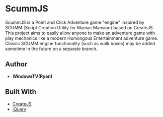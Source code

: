 [](logo/ScummJS.png)
# ScummJS
ScummJS is a Point and Click Adventure game "engine" inspired by SCUMM (Script Creation Utility for Maniac Mansion) based on CreateJS. This project aims to easily allow anyone to make an adventure game with play mechanics like a modern Humongous Entertainment adventure game. Classic SCUMM engine functionality (such as walk boxes) may be added sometime in the future on a separate branch. 


## Author
* **WindowsTV(Ryan)**

## Built With
* [CreateJS](https://createjs.com/)
* [jQuery](https://jquery.com/)
